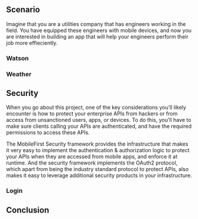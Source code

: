 ## Scenario
Imagine that you are a utilities company that has engineers working in the field. You have equipped these engineers with mobile devices, and now you are interested in building an app that will help your engineers perform their job more effieciently. 

### Watson

### Weather

## Security
When you go about this project, one of the key considerations you’ll likely encounter is how to protect your enterprise APIs from hackers or from access from unsanctioned users, apps, or devices. To do this, you’ll have to make sure clients calling your APIs are authenticated, and have the required permissions to access these APIs. 

The MobileFirst Security framework provides the infrastructure that makes it very easy to implement the authentication & authorization logic to protect your APIs when they are accessed from mobile apps, and enforce it at runtime. And the security framework implements the OAuth2 protocol, which apart from being the industry standard protocol to protect APIs, also makes it easy to leverage additional security products in your infrastructure.

### Login

## Conclusion